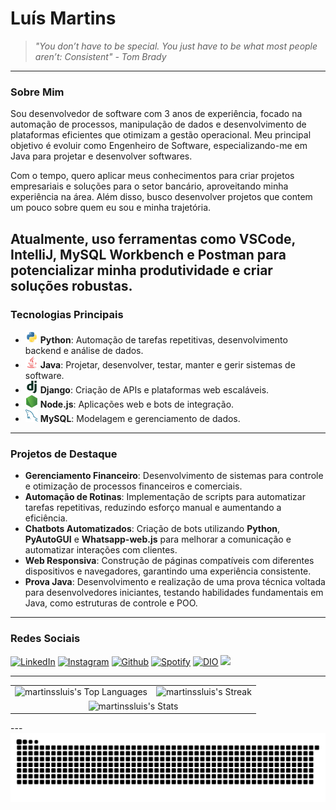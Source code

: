 # Luís Martins  

> *"You don’t have to be special. You just have to be what most people aren’t: Consistent" - Tom Brady*  

---

### Sobre Mim  

Sou desenvolvedor de software com 3 anos de experiência, focado na automação de processos, manipulação de dados e desenvolvimento de plataformas eficientes que otimizam a gestão operacional. Meu principal objetivo é evoluir como Engenheiro de Software, especializando-me em Java para projetar e desenvolver softwares.

Com o tempo, quero aplicar meus conhecimentos para criar projetos empresariais e soluções para o setor bancário, aproveitando minha experiência na área. Além disso, busco desenvolver projetos que contem um pouco sobre quem eu sou e minha trajetória.

Atualmente, uso ferramentas como VSCode, IntelliJ, MySQL Workbench e Postman para potencializar minha produtividade e criar soluções robustas.
---

### Tecnologias Principais  

- <img src="https://raw.githubusercontent.com/devicons/devicon/master/icons/python/python-original.svg" alt="Python" width="20" height="20" /> **Python**: Automação de tarefas repetitivas, desenvolvimento backend e análise de dados.
- <img src="https://raw.githubusercontent.com/devicons/devicon/master/icons/java/java-plain.svg" alt="Java" width="20" height="20" /> **Java**: Projetar, desenvolver, testar, manter e gerir sistemas de software.
- <img src="https://raw.githubusercontent.com/devicons/devicon/master/icons/django/django-plain.svg" alt="Django" width="20" height="20" /> **Django**: Criação de APIs e plataformas web escaláveis.  
- <img src="https://raw.githubusercontent.com/devicons/devicon/master/icons/nodejs/nodejs-original.svg" alt="Node.js" width="20" height="20" /> **Node.js**: Aplicações web e bots de integração.  
- <img src="https://raw.githubusercontent.com/devicons/devicon/master/icons/mysql/mysql-original.svg" alt="MySQL" width="20" height="20" /> **MySQL**: Modelagem e gerenciamento de dados.  
---

### Projetos de Destaque  

- **Gerenciamento Financeiro**: Desenvolvimento de sistemas para controle e otimização de processos financeiros e comerciais.  
- **Automação de Rotinas**: Implementação de scripts para automatizar tarefas repetitivas, reduzindo esforço manual e aumentando a eficiência.  
- **Chatbots Automatizados**: Criação de bots utilizando **Python**, **PyAutoGUI** e **Whatsapp-web.js** para melhorar a comunicação e automatizar interações com clientes.    
- **Web Responsiva**: Construção de páginas compatíveis com diferentes dispositivos e navegadores, garantindo uma experiência consistente.
- **Prova Java**: Desenvolvimento e realização de uma prova técnica voltada para desenvolvedores iniciantes, testando habilidades fundamentais em Java, como estruturas de controle e POO.

---

### Redes Sociais  

[![LinkedIn](https://img.shields.io/badge/LinkedIn-0077B5?style=for-the-badge&logo=linkedin&logoColor=fff)](https://www.linkedin.com/in/martinssluiss) [![Instagram](https://img.shields.io/badge/Instagram-%23E4405F?style=for-the-badge&logo=instagram&logoColor=fff)](https://www.instagram.com/martinss.luis/) [![Github](https://img.shields.io/badge/Github-%23000000?style=for-the-badge&logo=github&logoColor=fff)](https://github.com/martinssluis) [![Spotify](https://img.shields.io/badge/Spotify-%231DB954?style=for-the-badge&logo=spotify&logoColor=fff)](https://open.spotify.com/user/22khipvilsnydxcso532oh3ly?si=47faca65428e407f) [![DIO](https://img.shields.io/badge/DIO-%23231DB5?style=for-the-badge&logo=dio&logoColor=fff)](https://web.dio.me/users/luishenrique_martinslima?tab=achievements) <a href="mailto:martinssluis.lhml@gmail.com"><img src="https://img.shields.io/badge/-Gmail-%23333?style=for-the-badge&logo=gmail&logoColor=white" target="_blank"></a>

---  
<table>
  <tr>
    <td>
      <img src="https://github-readme-stats.vercel.app/api/top-langs/?username=martinssluis&theme=vue-dark&show_icons=true&hide_border=true&layout=compact" alt="martinssluis's Top Languages" />
    </td>
    <td>
      <img src="https://github-readme-streak-stats.herokuapp.com/?user=martinssluis&theme=vue-dark&hide_border=true" alt="martinssluis's Streak" />
    </td>
  </tr>
  <tr>
    <td colspan="2" align="center">
      <img src="https://github-readme-stats.vercel.app/api?username=martinssluis&theme=vue-dark&show_icons=true&hide_border=true&count_private=true" alt="martinssluis's Stats" />
    </td>
  </tr>
</table>
---
<img alt="github contribution grid snake animation" src="https://raw.githubusercontent.com/martinssluis/martinssluis/output/github-contribution-grid-snake.svg">

